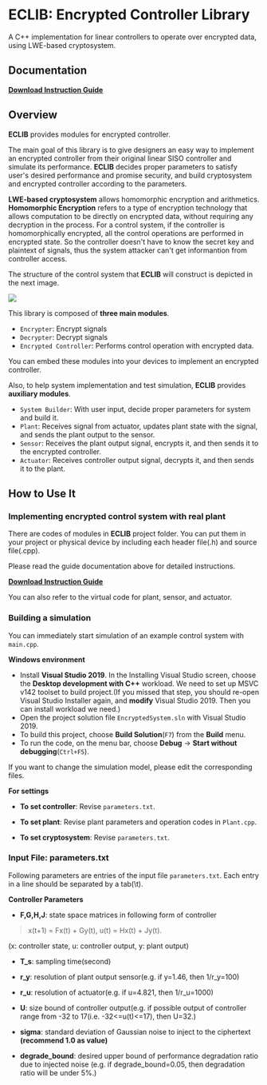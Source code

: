 # ECLIB: Encrypted Controller Library

A C++ implementation for linear controllers to operate over encrypted data, using LWE-based cryptosystem.

## Documentation

[**Download Instruction Guide**](https://github.com/KimMinryoung/ECLIB/raw/master/Instruction_Manual_for_ECLIB.pdf)

## Overview

**ECLIB** provides modules for encrypted controller.

The main goal of this library is to give designers an easy way to implement an encrypted controller from their original linear SISO controller and simulate its performance. **ECLIB** decides proper parameters to satisfy user's desired performance and promise security, and build cryptosystem and encrypted controller according to the parameters.

**LWE-based cryptosystem** allows homomorphic encryption and arithmetics. **Homomorphic Encryption** refers to a type of encryption technology that allows computation to be directly on encrypted data, without requiring any decryption in the process. For a control system, if the controller is homomorphically encrypted, all the control operations are performed in encrypted state. So the controller doesn't have to know the secret key and plaintext of signals, thus the system attacker can't get informantion from controller access.

The structure of the control system that **ECLIB** will construct is depicted in the next image.

<img src="https://github.com/KimMinryoung/ECLIB/blob/master/controlsystem_eng.png"></img>

This library is composed of **three main modules**.
- `Encrypter`: Encrypt signals
- `Decrypter`: Decrypt signals
- `Encrypted Controller`: Performs control operation with encrypted data.

You can embed these modules into your devices to implement an encrypted controller.

Also, to help system implementation and test simulation, **ECLIB** provides **auxiliary modules**.
- `System Builder`: With user input, decide proper parameters for system and build it.
- `Plant`: Receives signal from actuator, updates plant state with the signal, and sends the plant output to the sensor.
- `Sensor`: Receives the plant output signal, encrypts it, and then sends it to the encrypted controller.
- `Actuator`: Receives controller output signal, decrypts it, and then sends it to the plant.

## How to Use It

### Implementing encrypted control system with real plant

There are codes of modules in **ECLIB** project folder. You can put them in your project or physical device by including each header file(.h) and source file(.cpp).

Please read the guide documentation above for detailed instructions.

[**Download Instruction Guide**](https://github.com/KimMinryoung/ECLIB/raw/master/Instruction_Manual_for_ECLIB.pdf)

You can also refer to the virtual code for plant, sensor, and actuator.

### Building a simulation

You can immediately start simulation of an example control system with `main.cpp`.

**Windows environment**
- Install **Visual Studio 2019**. In the Installing Visual Studio screen, choose the **Desktop development with C++** workload. We need to set up MSVC v142 toolset to build project.(If you missed that step, you should re-open Visual Studio Installer again, and **modify** Visual Studio 2019. Then you can install workload we need.)
- Open the project solution file `EncryptedSystem.sln` with Visual Studio 2019.
- To build this project, choose **Build Solution**(`F7`) from the **Build** menu.
- To run the code, on the menu bar, choose **Debug** -> **Start without debugging**(`Ctrl+F5`).

If you want to change the simulation model, please edit the corresponding files.

**For settings**
- **To set controller**: Revise `parameters.txt`.

- **To set plant**: Revise plant parameters and operation codes in `Plant.cpp`.

- **To set cryptosystem**: Revise `parameters.txt`.

### Input File: parameters.txt

 Following parameters are entries of the input file `parameters.txt`. Each entry in a line should be separated by a tab(\t).

**Controller Parameters**
 - **F,G,H,J**: state space matrices in following form of controller
 
 > x(t+1) = Fx(t) + Gy(t), 
  u(t) = Hx(t) + Jy(t).
 
 (x: controller state, u: controller output, y: plant output)
 
 - **T_s**: sampling time(second)
 
 - **r_y**: resolution of plant output sensor(e.g. if y=1.46, then 1/r_y=100)
 
 - **r_u**: resolution of actuator(e.g. if u=4.821, then 1/r_u=1000)
 
 - **U**: size bound of controller output(e.g. if possible output of controller range from -32 to 17(i.e. -32<=u(t)<=17), then U=32.)
 
 - **sigma**: standard deviation of Gaussian noise to inject to the ciphertext **(recommend 1.0 as value)**
 
 - **degrade_bound**: desired upper bound of performance degradation ratio due to injected noise
(e.g. if degrade_bound=0.05, then degradation ratio will be under 5%.)
